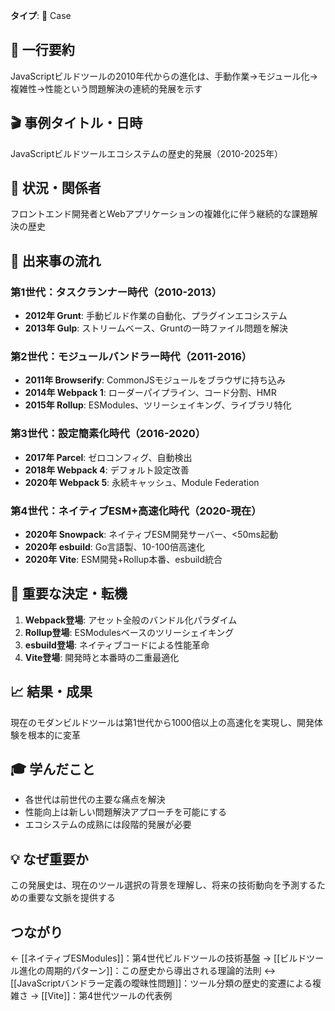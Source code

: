 **タイプ**: 📝 Case

## 📝 一行要約
JavaScriptビルドツールの2010年代からの進化は、手動作業→モジュール化→複雑性→性能という問題解決の連続的発展を示す

## 🎬 事例タイトル・日時
JavaScriptビルドツールエコシステムの歴史的発展（2010-2025年）

## 🎯 状況・関係者
フロントエンド開発者とWebアプリケーションの複雑化に伴う継続的な課題解決の歴史

## 📖 出来事の流れ

### 第1世代：タスクランナー時代（2010-2013）
- **2012年 Grunt**: 手動ビルド作業の自動化、プラグインエコシステム
- **2013年 Gulp**: ストリームベース、Gruntの一時ファイル問題を解決

### 第2世代：モジュールバンドラー時代（2011-2016）
- **2011年 Browserify**: CommonJSモジュールをブラウザに持ち込み
- **2014年 Webpack 1**: ローダーパイプライン、コード分割、HMR
- **2015年 Rollup**: ESModules、ツリーシェイキング、ライブラリ特化

### 第3世代：設定簡素化時代（2016-2020）
- **2017年 Parcel**: ゼロコンフィグ、自動検出
- **2018年 Webpack 4**: デフォルト設定改善
- **2020年 Webpack 5**: 永続キャッシュ、Module Federation

### 第4世代：ネイティブESM+高速化時代（2020-現在）
- **2020年 Snowpack**: ネイティブESM開発サーバー、<50ms起動
- **2020年 esbuild**: Go言語製、10-100倍高速化
- **2020年 Vite**: ESM開発+Rollup本番、esbuild統合

## 🎲 重要な決定・転機
1. **Webpack登場**: アセット全般のバンドル化パラダイム
2. **Rollup登場**: ESModulesベースのツリーシェイキング
3. **esbuild登場**: ネイティブコードによる性能革命
4. **Vite登場**: 開発時と本番時の二重最適化

## 📈 結果・成果
現在のモダンビルドツールは第1世代から1000倍以上の高速化を実現し、開発体験を根本的に変革

## 🎓 学んだこと
- 各世代は前世代の主要な痛点を解決
- 性能向上は新しい問題解決アプローチを可能にする
- エコシステムの成熟には段階的発展が必要

## 💡 なぜ重要か
この発展史は、現在のツール選択の背景を理解し、将来の技術動向を予測するための重要な文脈を提供する

## つながり
← [[ネイティブESModules]]：第4世代ビルドツールの技術基盤
→ [[ビルドツール進化の周期的パターン]]：この歴史から導出される理論的法則
↔ [[JavaScriptバンドラー定義の曖昧性問題]]：ツール分類の歴史的変遷による複雑さ
→ [[Vite]]：第4世代ツールの代表例
